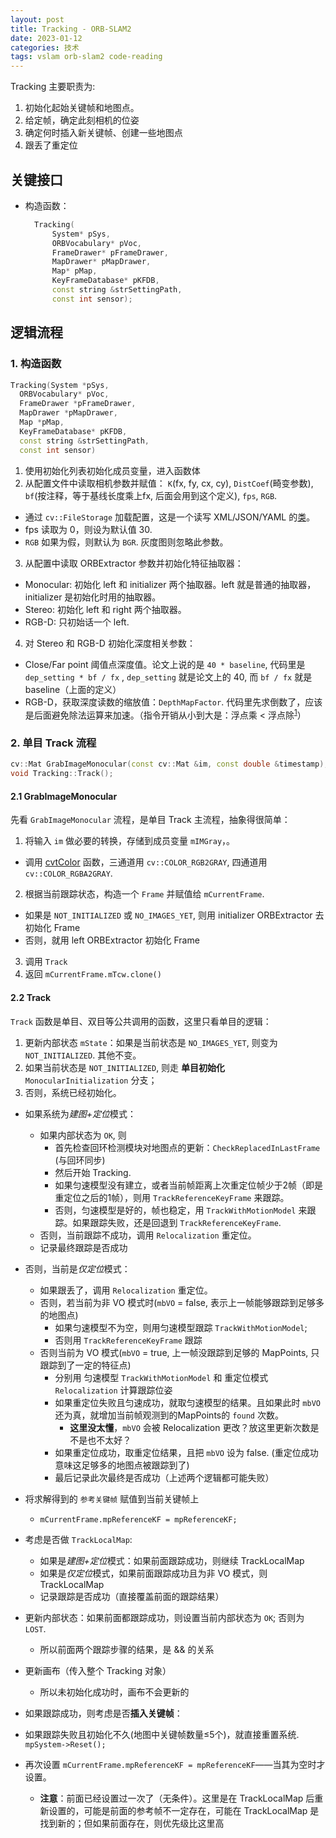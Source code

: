```yaml
---
layout: post
title: Tracking - ORB-SLAM2
date: 2023-01-12
categories: 技术
tags: vslam orb-slam2 code-reading
---
```


Tracking 主要职责为:

1. 初始化起始关键帧和地图点。
2. 给定帧，确定此刻相机的位姿
3. 确定何时插入新关键帧、创建一些地图点
4. 跟丢了重定位

## 关键接口

- 构造函数：
  ```c++
    Tracking(
        System* pSys, 
        ORBVocabulary* pVoc, 
        FrameDrawer* pFrameDrawer, 
        MapDrawer* pMapDrawer, 
        Map* pMap,
        KeyFrameDatabase* pKFDB, 
        const string &strSettingPath, 
        const int sensor);
  ```

## 逻辑流程

### 1. 构造函数

```c++
Tracking(System *pSys, 
  ORBVocabulary* pVoc, 
  FrameDrawer *pFrameDrawer, 
  MapDrawer *pMapDrawer, 
  Map *pMap, 
  KeyFrameDatabase* pKFDB, 
  const string &strSettingPath, 
  const int sensor)
```

1. 使用初始化列表初始化成员变量，进入函数体
2. 从配置文件中读取相机参数并赋值： `K`(fx, fy, cx, cy), `DistCoef`(畸变参数), `bf`(按注释，等于基线长度乘上fx, 后面会用到这个定义), `fps`, `RGB`.
  - 通过 `cv::FileStorage` 加载配置，这是一个读写 XML/JSON/YAML 的[类](https://docs.opencv.org/4.x/da/d56/classcv_1_1FileStorage.html#a973e41cb75ef6230412a567723b7482d)。
  - fps 读取为 0，则设为默认值 30.
  - `RGB` 如果为假，则默认为 `BGR`. 灰度图则忽略此参数。

3. 从配置中读取 ORBExtractor 参数并初始化特征抽取器：
  - Monocular: 初始化 left 和 initializer 两个抽取器。left 就是普通的抽取器， initializer 是初始化时用的抽取器。
  - Stereo: 初始化 left 和 right 两个抽取器。
  - RGB-D: 只初始话一个 left.

4. 对 Stereo 和 RGB-D 初始化深度相关参数： 
  - Close/Far point 阈值点深度值。论文上说的是 `40 * baseline`, 代码里是 `dep_setting * bf / fx` , `dep_setting` 就是论文上的 40, 而 `bf / fx` 就是 baseline（上面的定义）
  - RGB-D，获取深度读数的缩放值：`DepthMapFactor`. 代码里先求倒数了，应该是后面避免除法运算来加速。（指令开销从小到大是：浮点乘 < 浮点除<sup>[1][1]</sup>）

### 2. 单目 Track 流程

```c++
cv::Mat GrabImageMonocular(const cv::Mat &im, const double &timestamp);
void Tracking::Track();
```
#### 2.1 GrabImageMonocular

先看 `GrabImageMonocular` 流程，是单目 Track 主流程，抽象得很简单：

1. 将输入 `im` 做必要的转换，存储到成员变量 `mIMGray`，。
  - 调用 [cvtColor](https://docs.opencv.org/3.4/d8/d01/group__imgproc__color__conversions.html#ga397ae87e1288a81d2363b61574eb8cab) 函数，三通道用 `cv::COLOR_RGB2GRAY`, 四通道用 `cv::COLOR_RGBA2GRAY`.

2. 根据当前跟踪状态，构造一个 `Frame` 并赋值给 `mCurrentFrame`. 
  - 如果是 `NOT_INITIALIZED` 或 `NO_IMAGES_YET`, 则用 initializer ORBExtractor 去初始化 Frame
  - 否则，就用 left ORBExtractor 初始化 Frame
3. 调用 `Track`
4. 返回 `mCurrentFrame.mTcw.clone()`

#### 2.2 Track

`Track` 函数是单目、双目等公共调用的函数，这里只看单目的逻辑：

1. 更新内部状态 `mState`：如果是当前状态是 `NO_IMAGES_YET`, 则变为 `NOT_INITIALIZED`. 其他不变。
2. 如果当前状态是 `NOT_INITIALIZED`, 则走 **单目初始化** `MonocularInitialization` 分支；
3. 否则，系统已经初始化。
  - 如果系统为*建图+定位*模式：
    - 如果内部状态为 `OK`, 则
      - 首先检查回环检测模块对地图点的更新：`CheckReplacedInLastFrame` (与回环同步)
      - 然后开始 Tracking. 
      - 如果匀速模型没有建立，或者当前帧距离上次重定位帧少于2帧（即是重定位之后的1帧），则用 `TrackReferenceKeyFrame` 来跟踪。
      - 否则，匀速模型是好的，帧也稳定，用 `TrackWithMotionModel` 来跟踪。如果跟踪失败，还是回退到 `TrackReferenceKeyFrame`.
    - 否则，当前跟踪不成功，调用 `Relocalization` 重定位。
    - 记录最终跟踪是否成功
  - 否则，当前是*仅定位*模式：
    - 如果跟丢了，调用 `Relocalization` 重定位。
    - 否则，若当前为非 VO 模式时(`mbVO` = false, 表示上一帧能够跟踪到足够多的地图点)
      - 如果匀速模型不为空，则用匀速模型跟踪 `TrackWithMotionModel`; 
      - 否则用 `TrackReferenceKeyFrame` 跟踪
    - 否则当前为 VO 模式(`mbVO` = true, 上一帧没跟踪到足够的 MapPoints, 只跟踪到了一定的特征点)
      - 分别用 匀速模型 `TrackWithMotionModel` 和 重定位模式 `Relocalization` 计算跟踪位姿
      - 如果重定位失败且匀速成功，就取匀速模型的结果。且如果此时 `mbVO` 还为真，就增加当前帧观测到的MapPoints的 `found` 次数。
        - **这里没太懂**，`mbVO` 会被 Relocalization 更改？放这里更新次数是不是也不太好？
      - 如果重定位成功，取重定位结果，且把 `mbVO` 设为 false. (重定位成功意味这足够多的地图点被跟踪到了)
      - 最后记录此次最终是否成功（上述两个逻辑都可能失败）
  
  - 将求解得到的 `参考关键帧` 赋值到当前关键帧上 
    - `mCurrentFrame.mpReferenceKF = mpReferenceKF;`
  
  - 考虑是否做 `TrackLocalMap`:
    - 如果是*建图+定位*模式：如果前面跟踪成功，则继续 TrackLocalMap
    - 如果是*仅定位*模式，如果前面跟踪成功且为非 VO 模式，则 TrackLocalMap
    - 记录跟踪是否成功（直接覆盖前面的跟踪结果）
  - 更新内部状态：如果前面都跟踪成功，则设置当前内部状态为 `OK`; 否则为 `LOST`.
    - 所以前面两个跟踪步骤的结果，是 && 的关系
  - 更新画布（传入整个 Tracking 对象）
    - 所以未初始化成功时，画布不会更新的
  - 如果跟踪成功，则考虑是否**插入关键帧**：
  - 如果跟踪失败且初始化不久(地图中关键帧数量≤5个)，就直接重置系统.
    `mpSystem->Reset();`
  - 再次设置 `mCurrentFrame.mpReferenceKF = mpReferenceKF`——当其为空时才设置。
    - **注意**：前面已经设置过一次了（无条件）。这里是在 TrackLocalMap 后重新设置的，可能是前面的参考帧不一定存在，可能在 TrackLocalMap 是找到新的；但如果前面存在，则优先级比这里高




[1]: https://www.zhihu.com/question/458395216/answer/1876737852 "C语言 乘以0.01快？还是除以100快？ - 北极的回答 - 知乎"